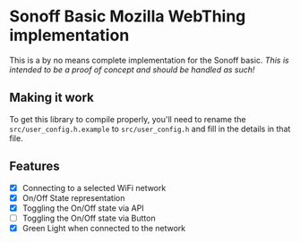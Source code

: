 # Sonoff Basic Mozilla WebThing implementation

This is a by no means complete implementation for the Sonoff basic. *This is intended to be a proof of concept and should be handled as such!*

## Making it work

To get this library to compile properly, you'll need to rename the `src/user_config.h.example` to `src/user_config.h` and fill in the details in that file.

## Features

- [x] Connecting to a selected WiFi network
- [x] On/Off State representation
- [x] Toggling the On/Off state via API
- [ ] Toggling the On/Off state via Button
- [x] Green Light when connected to the network
